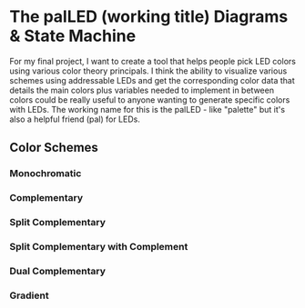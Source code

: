 # The palLED (working title) Diagrams & State Machine

For my final project, I want to create a tool that helps people pick LED colors using various color theory principals.  I think the ability to visualize various schemes using addressable LEDs and get the corresponding color data that details the main colors plus variables needed to implement in between colors could be really useful to anyone wanting to generate specific colors with LEDs.  The working name for this is the palLED - like "palette" but it's also a helpful friend (pal) for LEDs.

## Color Schemes

### Monochromatic

### Complementary

### Split Complementary

### Split Complementary with Complement

### Dual Complementary

### Gradient


